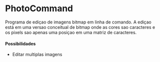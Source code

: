 # PhotoCommand #

Programa de ediçao de imagens bitmap em linha de comando. A ediçao 
está em uma versao conceitual de bitmap onde as cores sao caracteres e os
pixels sao apenas uma posiçao em uma matriz de caracteres.

#### Possibilidades ####

* Editar multiplas imagens